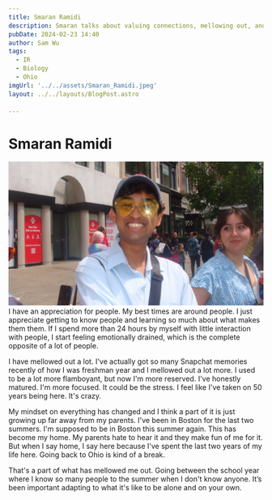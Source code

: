 ```yaml
---
title: Smaran Ramidi
description: Smaran talks about valuing connections, mellowing out, and finding home away from home.
pubDate: 2024-02-23 14:40
author: Sam Wu
tags:
  - IR
  - Biology
  - Ohio
imgUrl: '../../assets/Smaran_Ramidi.jpeg'
layout: ../../layouts/BlogPost.astro

---
```

# Smaran Ramidi

![local image](../../assets/Smaran_Ramidi.jpeg)
I have an appreciation for people. My best times are around people. I just appreciate getting to know people and learning so much about what makes them them. If I spend more than 24 hours by myself with little interaction with people, I start feeling emotionally drained, which is the complete opposite of a lot of people.

I have mellowed out a lot. I've actually got so many Snapchat memories recently of how I was freshman year and I mellowed out a lot more. I used to be a lot more flamboyant, but now I'm more reserved. I've honestly matured. I'm more focused. It could be the stress. I feel like I've taken on 50 years being here. It's crazy. 

My mindset on everything has changed and I think a part of it is just growing up far away from my parents. I've been in Boston for the last two summers. I'm supposed to be in Boston this summer again. This has become my home. My parents hate to hear it and they make fun of me for it. But when I say home, I say here because I've spent the last two years of my life here. Going back to Ohio is kind of a break.

That's a part of what has mellowed me out. Going between the school year where I know so many people to the summer when I don't know anyone. It’s been important adapting to what it's like to be alone and on your own.
